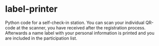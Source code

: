 # label-printer
Python code for a self-check-in station. You can scan your individual QR-code at the scanner, you have received after the registration process. Afterwards a name label with your personal information is printed and you are included in the participation list.
